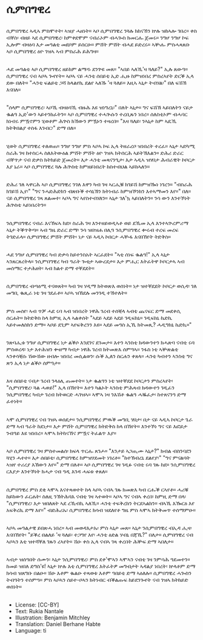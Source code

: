 # ሲምበግዊረ

##
ሲምበግዊረ ኣዲኣ ምስሞተት፡ ኣዝያ ሓዘነት። ኣቦ ሲምበግዊረ ንጓሉ ክከናኸን ኵሉ ዝከኣሎ ገበረ። ቀስ ብቐስ፡ ብዘይ ኣደ ሲምበግዊረ፡ ከምቀደሞም ናብራኦም ብሓጐስ ክመርሑ ጀመሩ። ንግሆ ንግሆ ኮፍ ኢሎም ብዛዕባ እታ መዓልቲ መደቦም ይሰርዑ። ምሸት ምሸት ብሓደ ይድረሩ። ኣቝሑ ምስሓጻጸቡ ኣቦ ሲምበግዊረ ዕዮ ገዝኣ ኣብ ምስራሕ ይሕግዛ።

##
ሓደ መዓልቲ ኣቦ ሲምበግዊረ ዘይከም ልማዱ ደንጕዩ መጸ። "ኣበይ ኣለኺ'ዛ ጓለይ?" ኢሉ ጸውዓ። ሲምበግዊረ ናብ ኣቦኣ ጐየየት። ኣቦኣ ናይ ሓንቲ ሰበይቲ ኢድ ሒዙ ከምዝነበረ ምስረኣየት ድርቕ ኢላ ደው በለት። "ሓንቲ ፍልይቲ ጋሻ ከላልየኪ ደልየ ኣለኹ 'ዛ ጓለይ። እዚኣ ኣኒታ ትብሃል፡" በለ ፍሽኽ እናበለ።

##
"ሰላም ሲምበግዊረ፡ ኣቦኺ ብዛዕባኺ ብዙሕ እዩ ዝነግረኒ፡" በለት ኣኒታ። ግና ፍሽኽ ኣይበለትን ናይታ ቈልዓ ኢድ'ውን ኣይተንከፈትን። ኣቦ ሲምበግዊረ ተሓጒሱን ተረቢጹን ነበረ። ሰለስቲኦም ብሓባር ክነብሩ ምዃኖምን ሂወቶም ሕጕስ ክኸውን ምዃኑን ተዛረበ። "እዛ ጓለይ፡ ንኣኒታ ከም ኣዴኺ ክትቅበልያ ተስፋ እገብር፡" ድማ በለ።

##
ሂወት ሲምበግዊረ ተለወጠ። ንግሆ ንግሆ ምስ ኣቦኣ ኮፍ ኢላ ትዘራረቦ ዝነበረት ተረፈ። ኣኒታ ኣድካሚ ስራሕ ገዛ ከተስርሓ ስለእትውዕል ምሸት ምሸት ዕዮ ገዝኣ ክትሰርሕ ኣይትኽእልን። ድሕሪ ድራር ብቐጥታ ናብ ድቃስ ክትከይድ ጀመረት። እታ ሓንቲ መጻናንዒታ፡ እታ ኣዲኣ ዝሃበታ ሕብራዊት ኮቦርታ እያ ኔራ። ኣቦ ሲምበግዊረ ጓሉ ሕጕስቲ ከምዘይነበረት ከስተብህል ኣይክኣለን።

##
ድሕሪ ገለ ኣዋርሕ ኣቦ ሲምበግዊረ ንገለ እዋን ካብ ገዛ ኣርሒቑ ክገይሽ ከምዝዀነ ነገረን። "ብስራሕ ክገይሽ ኢየ፡" "ግና ንሓድሕድክን ብጽቡቕ ተሳኒኽን ክትነብራ ከምዝኾንክን እተኣማመን እየ።" በለ። ናይ ሲምበግዊረ ገጻ ጸልመተ፡ ኣቦኣ ግና ኣየስተብሃለን። ኣኒታ ገለ'ኳ ኣይበለትን። ንሳ ውን እንተኾነት ሕጕስቲ ኣይነበረትን።

##
ንሲምበግዊረ ናብራ እናኸፍኣ ከደ። ስራሕ ገዛ እንተዘይወዲኣቶ ወይ ደኺመ ኢላ እንተኣጕረምሪማ ኣኒታ ትቕጥቅጣ። ኣብ ግዜ ድራር ድማ፡ ንሳ ዝበዝሐ በሊዓ ንሲምበግዊረ ቍሩብ ተረፍ መረፍ ትገድፈላ። ሲምበግዊረ ምሸት ምሸት፡ ነታ ናይ ኣዲኣ ኮበርታ ሓቚፋ እናበኸየት ትድቅስ።

##
ሓደ ንግሆ ሲምበግዊረ ካብ ድቃሳ ከይተንስአት ኣርፈደት። "ኣቲ ሰነፍ ቈልዓ!" ኢላ ኣኒታ ኣንጸርጸረትላ። ንሲምበግዊረ ካብ ዓራት ጐቲታ ኣውረደታ። እታ ምሒር እትፈትዋ ኮቦርታኣ ኣብ መስማር ተታሕዘት፡ ኣብ ክልተ ድማ ተቐደደት።

##
ሲምበግዊረ ብጣዕሚ ተናወጸት። ካብ ገዛ ሃዲማ ክትወጽእ ወሰነት። ነታ ዝተቐደደት ኮቦርታ ወሲዳ፡ ገለ መግቢ ቈጺራ ነቲ ገዛ ገደፈቶ። ኣቦኣ ዝኸደሉ መንገዲ ተኸተለት።

##
ምስ መሰየ፡ ኣብ ጥቓ ሓደ ሩባ ኣብ ዝነበረት ነዋሕ ገረብ ተሰቒላ ኣብቲ ጨናፍር ድማ መደቀሲ ሰርሐት። ክትድቅስ ከላ ከምዚ ኢላ ኣልቀሰት "ኣደይ ኣደይ ኣደይ ገዲፍክኒ። ገዲፍክኒ ኬድኪ ኣይተመለስክን ድማ። ኣቦይ ደጊም ኣየፍቅረንን እዩ። ኣደይ መዓስ ኢኺ ክትመጺ? ሓዲግክኒ ኬድኪ።"

##
ንጽባሒቱ ንግሆ ሲምበግዊረ ነታ ልቕሶ እንደገና ደገመታ። እተን ኣንስቲ ክዳውንተን ክሓጽባ ናብቲ ሩባ ምስወረዳ፡ ነታ እተሕዝን ቍዘማ ካብታ ነዋሕ ገረብ ክትመጽእ ሰምዓኣ። ንፋስ ነቲ ኣቝጽልቲ ኣንቀሳቒሱ ሽውሽው ዘብሎ ዝነበረ መሲልወን፡ ሱቕ ኢለን ስርሐን ቀጸላ። ሓንቲ ካብተን ኣንስቲ ግና ጽን ኢላ ነታ ልቕሶ ሰምዓታ።

##
እዛ ሰበይቲ ናብታ ገረብ ንላዕሊ ጠመተት። ነታ ቈልዓን ነቲ ዝተቐደደ ኮቦርታን ምስረኣየት፡ "ሲምበግዊረ፡ ጓል ሓወይ!" ኢላ በኸየት። እተን ካልኦት ኣንስቲ ምሕጻብ ክዳውተን ገዲፈን ንሲምበግዊረ ካብታ ገረብ ክትወርድ ሓገዝኣ። ኣሞኣ ነዛ ንእሽቶ ቈልዓ ሓቘፈታ፡ ከተጸናንዓ ድማ ፈተነት።

##
ኣሞ ሲምበግዊረ ናብ ገዝኣ ወሰደታ። ንሲምበግዊረ ምዉቕ መግቢ ሃበታ፡ በታ ናይ ኣዲኣ ኮቦርታ ጌራ ድማ ኣብ ዓራት ከደነታ። እታ ምሸት ሲምበግዊረ ክትድቅስ ከላ በኸየት። እንተኾነ ግና ናይ እፎይታ ንብዓይ እዩ ዝነበረ። ኣሞኣ ክትከናኸና ምዃና ትፈልጥ እያ።

##
ኣቦ ሲምበግዊረ ገዛ ምስተመልሰ፡ ክፍላ ጥርሑ ጸንሖ። "እንታይ ኣጋጢሙ ኣኒታ?" ክብል ብስንባደን ጓሂን ሓተተ። እታ ሰበይቲ፡ ሲምበግዊረ ከምዝሃደመት ነገረቶ። "ከተኽብረኒ ደልየያ፡" "ግና ምናልባት ኣዝየ ተሪረያ እኸውን እየ።" ድማ በለቶ። ኣቦ ሲምበግዊረ ገዛ ገዲፉ ናብቲ ሩባ ገጹ ከደ። ንሲምበግዊረ ርእያታ እንተኾነት ክሓታ ናብ ዓዲ እንዳ ሓፍቱ ቀጸለ።

##
ሲምበግዊረ ምስ ደቂ ኣሞኣ እናተጻወተት ከላ ኣቦኣ ናብኣ ገጹ ክመጽእ ካብ ርሑቕ ርኣየቶ። ሓሪቑ ከይከውን ፈርሐት፡ ስለዚ ንኽትሕባእ ናብቲ ገዛ ኣተወት። ኣቦኣ ግና ናብኣ ቀረበ፡ ከምዚ ድማ በላ፡ "ሲምበግዊረ፡ እታ ዝበለጸት ኣደ ረኺብኪ ኣለኺ። ሓንቲ ተፍቅረክን ትርደኣልክን። ብኣኺ እዀርዕ እየ አፍቅረኪ ድማ እየ።" ብድሕሪኡ፡ ሲምበግዊረ ክሳብ ዝደለየቶ ግዜ ምስ ኣሞኣ ክትቅመጥ ተሰማምዑ።

##
ኣቦኣ መዓልታዊ ይበጽሓ ነበረ። ኣብ መወዳእታኡ፡ ምስ ኣኒታ መጸ። ኣኒታ ንሲምበግዊረ ብኢዳ ሒዛ፡ እናበኸየት፡ "ይቕረ በልለይ 'ዛ ጓለይ፡ ተጋግየ እየ፡ ሓንቲ ዕድል ሃብኒ በጃኺ?" በለታ። ሲምበግዊረ ናብ ኣቦኣን እቲ ዝተሻቐለ ገጹን ረኣየት። ሽዑ ቀስ ኢላ ናብኣ ገጻ ቀረበት ሕቝፍ ድማ ኣበለታ።

##
ኣብታ ዝሰዓበት ሰሙን፡ ኣኒታ ንሲምበግዊረ፡ ምስ ደቀ'ሞኣን ኣሞኣን ናብቲ ገዛ ንምሳሕ ዓደመተን። ከመይ ዝበለ ድግስ'ዩ! ኣኒታ ኵሉ እቲ ሲምበግዊረ እትፈትዎ መግብታት ኣዳልያ ነበረት፡ ኵላቶም ድማ ክሳብ ዝጸግቡ በልዑ። ሽዑ እቶም ቈልዑ ተጻወቱ እቶም ዓበይቲ ድማ ኣዕለሉ። ሲምበግዊረ ሓጐስን ትብዓትን ተሰምዓ። ምስ ኣቦኣን ሰይተ-ቦኣን ክትነብር ብቕልጡፍ ከይደንጐየት ናብ ገዝኣ ክትከይድ ወሰነት።

##
* License: [CC-BY]
* Text: Rukia Nantale
* Illustration: Benjamin Mitchley
* Translation: Daniel Berhane Habte
* Language: ti
